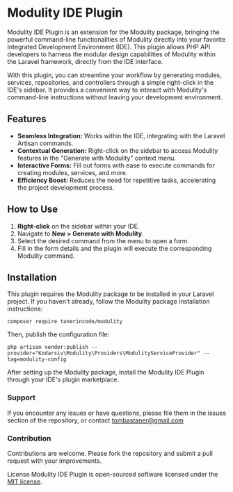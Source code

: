 # Modulity IDE Plugin

Modulity IDE Plugin is an extension for the Modulity package, bringing the powerful command-line functionalities of Modulity directly into your favorite Integrated Development Environment (IDE). This plugin allows PHP API developers to harness the modular design capabilities of Modulity within the Laravel framework, directly from the IDE interface.

With this plugin, you can streamline your workflow by generating modules, services, repositories, and controllers through a simple right-click in the IDE's sidebar. It provides a convenient way to interact with Modulity's command-line instructions without leaving your development environment.

## Features

- **Seamless Integration:** Works within the IDE, integrating with the Laravel Artisan commands.
- **Contextual Generation:** Right-click on the sidebar to access Modulity features in the "Generate with Modulity" context menu.
- **Interactive Forms:** Fill out forms with ease to execute commands for creating modules, services, and more.
- **Efficiency Boost:** Reduces the need for repetitive tasks, accelerating the project development process.

## How to Use

1. **Right-click** on the sidebar within your IDE.
2. Navigate to **New > Generate with Modulity**.
3. Select the desired command from the menu to open a form.
4. Fill in the form details and the plugin will execute the corresponding Modulity command.

## Installation

This plugin requires the Modulity package to be installed in your Laravel project. If you haven't already, follow the Modulity package installation instructions:

```shell
composer require tanerincode/modulity
```

Then, publish the configuration file:
```shell
php artisan vendor:publish --provider="Kodarsiv\Modulity\Providers\ModulityServiceProvider" --tag=modulity-config
```
After setting up the Modulity package, install the Modulity IDE Plugin through your IDE's plugin marketplace.

### Support
If you encounter any issues or have questions, please file them in the issues section of the repository, or contact tombastaner@gmail.com

### Contribution
Contributions are welcome. Please fork the repository and submit a pull request with your improvements.

License
Modulity IDE Plugin is open-sourced software licensed under the [MIT license](#).

